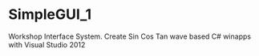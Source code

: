 # SimpleGUI_1
Workshop Interface System. Create Sin Cos Tan wave based C# winapps with Visual Studio 2012
